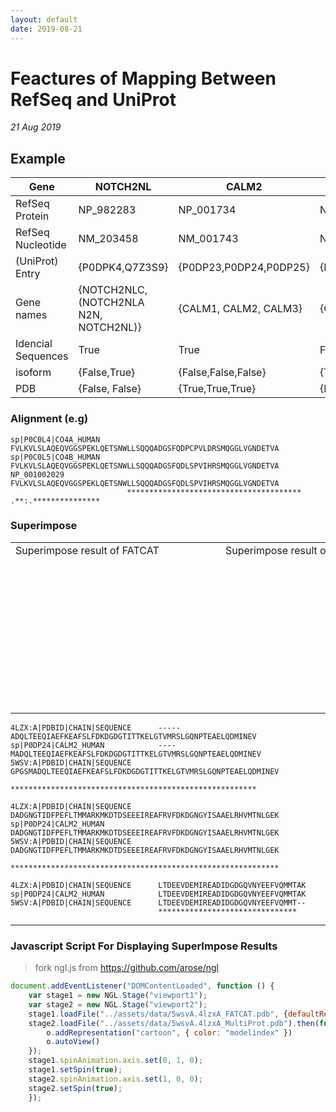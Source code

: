 ```yaml
---
layout: default
date: 2019-08-21
---
```


# Feactures of Mapping Between RefSeq and UniProt

_21 Aug 2019_

## Example

Gene|NOTCH2NL|CALM2|ECE2|C4B
-|-|-|-|-
RefSeq Protein|NP_982283|NP_001734|NP_001032401|NP_001002029
RefSeq Nucleotide|NM_203458|NM_001743|NM_001037324|NM_001002029
(UniProt) Entry |{P0DPK4,Q7Z3S9}|{P0DP23,P0DP24,P0DP25}|{P0DPD6,P0DPD8}|{P0C0L4,P0C0L5}
Gene names | {NOTCH2NLC, (NOTCH2NLA N2N, NOTCH2NL)} | {CALM1, CALM2, CALM3} | {C4A,C4B}
Idencial Sequences|True|True|False|False
isoform| {False,True}|{False,False,False}|{True,True(Reference:P0DPD6)}|{True,False}
PDB|{False, False}|{True,True,True}| {False,False}|{True, True}


### Alignment (e.g)

```clustal
sp|P0C0L4|CO4A_HUMAN      FVLKVLSLAQEQVGGSPEKLQETSNWLLSQQQADGSFQDPCPVLDRSMQGGLVGNDETVA
sp|P0C0L5|CO4B_HUMAN      FVLKVLSLAQEQVGGSPEKLQETSNWLLSQQQADGSFQDLSPVIHRSMQGGLVGNDETVA
NP_001002029              FVLKVLSLAQEQVGGSPEKLQETSNWLLSQQQADGSFQDLSPVIHRSMQGGLVGNDETVA
                          *************************************** .**:.***************
```

### Superimpose

  <script src="../build/ngl.js"></script>
  <script>
    document.addEventListener("DOMContentLoaded", function () {
      var stage1 = new NGL.Stage("viewport1");
      var stage2 = new NGL.Stage("viewport2");
      stage1.loadFile("../assets/data/5wsvA.4lzxA_FATCAT.pdb", {defaultRepresentation: true});
      stage2.loadFile("../assets/data/5wsvA.4lzxA_MultiProt.pdb").then(function (o) {
        o.addRepresentation("cartoon", { color: "modelindex" })
        o.autoView()
        });
      stage1.spinAnimation.axis.set(0, 1, 0);
      stage1.setSpin(true);
      stage2.spinAnimation.axis.set(1, 0, 0);
      stage2.setSpin(true);
    });
  </script>
  <table>
    <tr>
        <td>
            Superimpose result of FATCAT
        </td>
        <td>
          Superimpose result of MultiProt
        </td>
    </tr>
    <tr>
        <td>
            <div id="viewport1" style="width:20em; height:15em;"></div>
        </td>
        <td>
            <div id="viewport2" style="width:20em; height:15em;"></div>
        </td>
    </tr>
</table>

```clustal
4LZX:A|PDBID|CHAIN|SEQUENCE      -----ADQLTEEQIAEFKEAFSLFDKDGDGTITTKELGTVMRSLGQNPTEAELQDMINEV
sp|P0DP24|CALM2_HUMAN            ----MADQLTEEQIAEFKEAFSLFDKDGDGTITTKELGTVMRSLGQNPTEAELQDMINEV
5WSV:A|PDBID|CHAIN|SEQUENCE      GPGSMADQLTEEQIAEFKEAFSLFDKDGDGTITTKELGTVMRSLGQNPTEAELQDMINEV
                                      *******************************************************

4LZX:A|PDBID|CHAIN|SEQUENCE      DADGNGTIDFPEFLTMMARKMKDTDSEEEIREAFRVFDKDGNGYISAAELRHVMTNLGEK
sp|P0DP24|CALM2_HUMAN            DADGNGTIDFPEFLTMMARKMKDTDSEEEIREAFRVFDKDGNGYISAAELRHVMTNLGEK
5WSV:A|PDBID|CHAIN|SEQUENCE      DADGNGTIDFPEFLTMMARKMKDTDSEEEIREAFRVFDKDGNGYISAAELRHVMTNLGEK
                                 ************************************************************

4LZX:A|PDBID|CHAIN|SEQUENCE      LTDEEVDEMIREADIDGDGQVNYEEFVQMMTAK
sp|P0DP24|CALM2_HUMAN            LTDEEVDEMIREADIDGDGQVNYEEFVQMMTAK
5WSV:A|PDBID|CHAIN|SEQUENCE      LTDEEVDEMIREADIDGDGQVNYEEFVQMMT--
                                 ******************************* 
```

---

### Javascript Script For Displaying SuperImpose Results

> fork ngl.js from https://github.com/arose/ngl

```js
document.addEventListener("DOMContentLoaded", function () {
    var stage1 = new NGL.Stage("viewport1");
    var stage2 = new NGL.Stage("viewport2");
    stage1.loadFile("../assets/data/5wsvA.4lzxA_FATCAT.pdb", {defaultRepresentation: true});
    stage2.loadFile("../assets/data/5wsvA.4lzxA_MultiProt.pdb").then(function (o) {
        o.addRepresentation("cartoon", { color: "modelindex" })
        o.autoView()
    });
    stage1.spinAnimation.axis.set(0, 1, 0);
    stage1.setSpin(true);
    stage2.spinAnimation.axis.set(1, 0, 0);
    stage2.setSpin(true);
    });
```